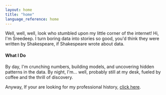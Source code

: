 ```yaml
---
layout: home
title: "home"
language_reference: home
---
```


Well, well, well, look who stumbled upon my little corner of the internet! Hi, I'm Sreedeep. I turn boring data into stories so good, you'd think they were written by Shakespeare, if Shakespeare wrote about data. 

#### What I Do

By day, I'm crunching numbers, building models, and uncovering hidden patterns in the data. By night, I'm... well, probably still at my desk, fueled by coffee and the thrill of discovery.

Anyway, If your are looking for my professional history, [click here](portfolio.md).
